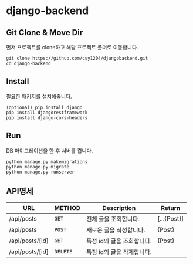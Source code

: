 # django-backend

## Git Clone & Move Dir
 먼저 프로젝트를 clone하고 해당 프로젝트 폴더로 이동합니다.
```
git clone https://github.com/csy1204/djangobackend.git
cd django-backend
```

## Install
 필요한 패키지를 설치해줍니다.
```
(optional) pip install django
pip install djangorestframework
pip install django-cors-headers
```

## Run
  DB 마이그레이션을 한 후 서버를 켭니다.
```
python manage.py makemigrations
python manage.py migrate
python manage.py runserver
```

## API명세
|URL|METHOD|Description|Return|
|---|---|---|---|
|/api/posts|`GET`|전체 글을 조회합니다.|[...{Post}]|
|/api/posts|`POST`|새로운 글을 작성합니다.|{Post}|
|/api/posts/[id]|`GET`|특정 id의 글을 조회합니다.|{Post}|
|/api/posts/[id]|`DELETE`|특정 id의 글을 삭제합니다.||

